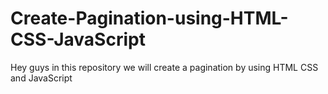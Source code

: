 # Create-Pagination-using-HTML-CSS-JavaScript
Hey guys in this repository we will create a pagination by using HTML CSS and JavaScript
